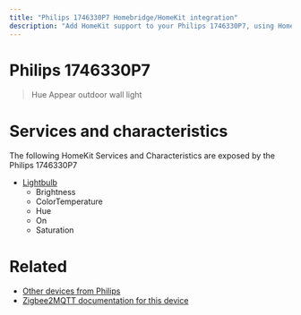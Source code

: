 ```yaml
---
title: "Philips 1746330P7 Homebridge/HomeKit integration"
description: "Add HomeKit support to your Philips 1746330P7, using Homebridge, Zigbee2MQTT and homebridge-z2m."
---
```

<!---
This file has been GENERATED using src/docgen/docgen.ts
DO NOT EDIT THIS FILE MANUALLY!
-->
# Philips 1746330P7
> Hue Appear outdoor wall light


# Services and characteristics
The following HomeKit Services and Characteristics are exposed by
the Philips 1746330P7

* [Lightbulb](../../light.md)
  * Brightness
  * ColorTemperature
  * Hue
  * On
  * Saturation


# Related
* [Other devices from Philips](../index.md#philips)
* [Zigbee2MQTT documentation for this device](https://www.zigbee2mqtt.io/devices/1746330P7.html)